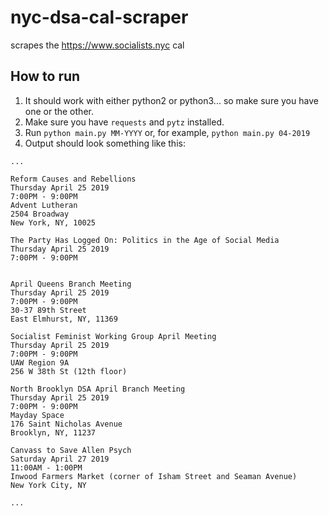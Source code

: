 # nyc-dsa-cal-scraper
scrapes the https://www.socialists.nyc cal

## How to run

1. It should work with either python2 or python3... so make sure you have one or the other.
2. Make sure you have `requests` and `pytz` installed.
3. Run `python main.py MM-YYYY` or, for example, `python main.py 04-2019`
4. Output should look something like this:
```
...

Reform Causes and Rebellions
Thursday April 25 2019
7:00PM - 9:00PM
Advent Lutheran
2504 Broadway
New York, NY, 10025

The Party Has Logged On: Politics in the Age of Social Media
Thursday April 25 2019
7:00PM - 9:00PM


April Queens Branch Meeting
Thursday April 25 2019
7:00PM - 9:00PM
30-37 89th Street
East Elmhurst, NY, 11369

Socialist Feminist Working Group April Meeting
Thursday April 25 2019
7:00PM - 9:00PM
UAW Region 9A 
256 W 38th St (12th floor) 

North Brooklyn DSA April Branch Meeting
Thursday April 25 2019
7:00PM - 9:00PM
Mayday Space 
176 Saint Nicholas Avenue
Brooklyn, NY, 11237

Canvass to Save Allen Psych
Saturday April 27 2019
11:00AM - 1:00PM
Inwood Farmers Market (corner of Isham Street and Seaman Avenue)
New York City, NY

...
```
